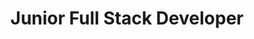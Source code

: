 ---
title: "Junior Full Stack Developer"
excerpt: "Junior Full Stack Developer at SilverLine System Integrators Pvt. Ltd. Spearheaded the development of 5+ full-stack applications using Django and Flask for the fintech startup."
collection: portfolio
date_range: "December 2022 - June 2023"
---